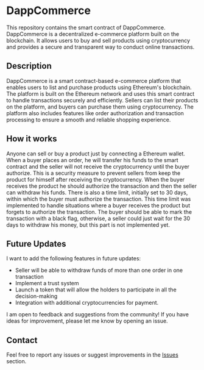 # DappCommerce

This repository contains the smart contract of DappCommerce. DappCommerce is a decentralized e-commerce platform built on the blockchain. It allows users to buy and sell products using cryptocurrency and provides a secure and transparent way to conduct online transactions.

## Description

DappCommerce is a smart contract-based e-commerce platform that enables users to list and purchase products using Ethereum's blockchain. The platform is built on the Ethereum network and uses this smart contract to handle transactions securely and efficiently. Sellers can list their products on the platform, and buyers can purchase them using cryptocurrency. The platform also includes features like order authorization and transaction processing to ensure a smooth and reliable shopping experience.

## How it works

Anyone can sell or buy a product just by connecting a Ethereum wallet.
When a buyer places an order, he will transfer his funds to the smart contract and the seller will not receive the cryptocurrency until the buyer authorize. This is a security measure to prevent sellers from keep the product for himself after receiving the cryptocurrency. When the buyer receives the product he should authorize the transaction and then the seller can withdraw his funds. There is also a time limit, initially set to 30 days, within which the buyer must authorize the transaction. This time limit was implemented to handle situations where a buyer receives the product but forgets to authorize the transaction. The buyer should be able to mark the transaction with a black flag, otherwise, a seller could just wait for the 30 days to withdraw his money, but this part is not implemented yet.

## Future Updates

I want to add the following features in future updates:

- Seller will be able to withdraw funds of more than one order in one transaction
- Implement a trust system
- Launch a token that will allow the holders to participate in all the decision-making
- Integration with additional cryptocurrencies for payment.

I am open to feedback and suggestions from the community! If you have ideas for improvement, please let me know by opening an issue.

## Contact

Feel free to report any issues or suggest improvements in the [Issues](https://github.com/andreregosd/dapp-commerce-contract/issues) section.